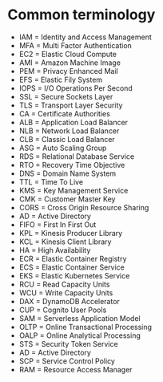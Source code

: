 # Common terminology

* IAM = Identity and Access Management
* MFA = Multi Factor Authentication
* EC2 = Elastic Cloud Compute
* AMI = Amazon Machine Image
* PEM = Privacy Enhanced Mail
* EFS = Elastic Fily System
* IOPS = I/O Operations Per Second
* SSL = Secure Sockets Layer
* TLS = Transport Layer Security
* CA = Certificate Authorities
* ALB = Application Load Balancer
* NLB = Network Load Balancer
* CLB = Classic Load Balancer
* ASG = Auto Scaling Group
* RDS = Relational Database Service
* RTO = Recovery Time Objective
* DNS = Domain Name System
* TTL = Time To Live
* KMS = Key Management Service
* CMK = Customer Master Key
* CORS = Cross Origin Resource Sharing
* AD = Active Directory
* FIFO = First In First Out
* KPL = Kinesis Producer Library
* KCL = Kinesis Client Library
* HA = High Availability
* ECR = Elastic Container Registry
* ECS = Elastic Container Service
* EKS = Elastic Kubernetes Service
* RCU = Read Capacity Units
* WCU = Write Capacity Units
* DAX = DynamoDB Accelerator
* CUP = Cognito User Pools
* SAM = Serverless Application Model
* OLTP = Online Transactional Processing
* OALP = Online Analytical Processing
* STS = Security Token Service
* AD = Active Directory
* SCP = Service Control Policy
* RAM = Resource Access Manager
